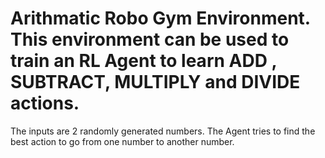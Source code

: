 # Arithmatic Robo Gym Environment. This environment can be used to train an RL Agent to learn ADD , SUBTRACT, MULTIPLY and DIVIDE actions.

The inputs are 2 randomly generated numbers. The Agent tries to find the best action to go from one number to another number.

